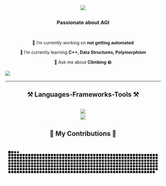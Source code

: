 <h1 align="center">
    <img src="https://readme-typing-svg.herokuapp.com/?font=Righteous&size=35&center=true&vCenter=true&width=500&height=70&duration=4000&lines=Hi+There!+👋;+I'm+Adrien+Baumert!;" />
</h1>

<h3 align="center">Passionate about AGI</h3>

<br/>

<div align="center">
 
 🔭 I’m currently working on **not getting automated**
 
 🌱 I’m currently learning **C++, Data Structures, Polymorphism**

💬 Ask me about **Climbing 🪨**

 </div>

  <a align="center" href="https://www.linkedin.com/in/adrienbaumert" target="_blank">
    <img src="https://img.shields.io/badge/LinkedIn-0077B5?style=for-the-badge&logo=linkedin&logoColor=white" target="_blank" />
  </a>
  
</div>

 <hr/>
 
<h2 align="center">⚒️ Languages-Frameworks-Tools ⚒️</h2>
<br/>
<div align="center">
    <img src="https://skillicons.dev/icons?i=php,javascript,cpp,mysql,flask" /><br>
    <img src="https://skillicons.dev/icons?i=python,java,html,css,vscode,github,aws,tailwind,git,linux" />
</div>
<div align="center">
  <h2>🐍 My Contributions 🐍</h2>
  <br>
  <img alt="snake eating my contributions" src="https://raw.githubusercontent.com/adrienbaumert/adrienbaumert/output/github-contribution-grid-snake.svg" />
  
  <br/><br/><br/>
</div>
